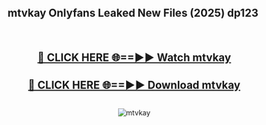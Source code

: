 <h2>mtvkay Onlyfans Leaked New Files (2025) dp123</h2>
<br>
<div align="center">
<h2><a href="https://mediafiles.top/mtvkay&ref=git" rel="nofollow">🔴 CLICK HERE 🌐==►► Watch mtvkay</a></h2>
<h2><a href="https://mediafiles.top/mtvkay&ref=git" rel="nofollow">🔴 CLICK HERE 🌐==►► Download mtvkay</a></h2>
<br>
<a href="https://mediafiles.top/mtvkay&ref=git" rel="nofollow" data-target="animated-image.originalLink"><img src="https://i.ibb.co.com/xMMVF88/686577567.gif" alt="mtvkay" style="max-width: 100%; display: inline-block;" data-target="animated-image.originalImage"></a>
</div>
<br>
<br>